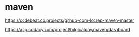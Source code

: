 # maven

https://codebeat.co/projects/github-com-locrep-maven-master


https://app.codacy.com/project/bilgicalpay/maven/dashboard
